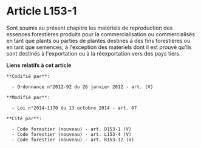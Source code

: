 # Article L153-1

Sont soumis au présent chapitre les matériels de reproduction des essences forestières produits pour la commercialisation ou
commercialisés en tant que plants ou parties de plantes destinés à des fins forestières ou en tant que semences, à
l'exception des matériels dont il est prouvé qu'ils sont destinés à l'exportation ou à la réexportation vers des pays tiers.

**Liens relatifs à cet article**

	**Codifié par**:

	  - Ordonnance n°2012-92 du 26 janvier 2012 - art. (V)

	**Modifié par**:

	  - Loi n°2014-1170 du 13 octobre 2014 - art. 67

	**Cité par**:

	  - Code forestier (nouveau) - art. D153-1 (V)
	  - Code forestier (nouveau) - art. L153-4 (V)
	  - Code forestier (nouveau) - art. R153-12 (V)
